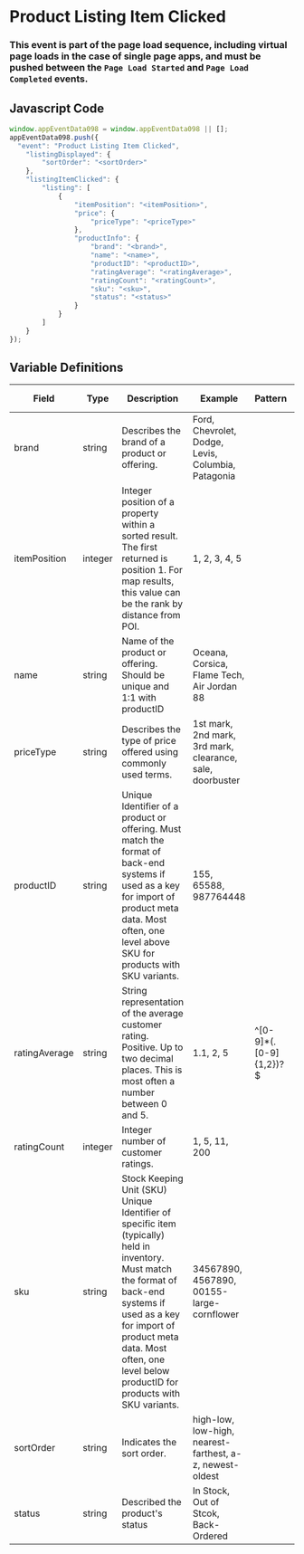 # Product Listing Item Clicked

### This event is part of the page load sequence, including virtual page loads in the case of single page apps, and must be pushed between the `Page Load Started` and `Page Load Completed` events.

## Javascript Code
```js
window.appEventData098 = window.appEventData098 || [];
appEventData098.push({
  "event": "Product Listing Item Clicked",
    "listingDisplayed": {
        "sortOrder": "<sortOrder>"
    },
    "listingItemClicked": {
        "listing": [
            {
                "itemPosition": "<itemPosition>",
                "price": {
                    "priceType": "<priceType>"
                },
                "productInfo": {
                    "brand": "<brand>",
                    "name": "<name>",
                    "productID": "<productID>",
                    "ratingAverage": "<ratingAverage>",
                    "ratingCount": "<ratingCount>",
                    "sku": "<sku>",
                    "status": "<status>"
                }
            }
        ]
    }
});
```

## Variable Definitions

|Field|Type|Description|Example|Pattern|Min Length|Max Length|Minimum|Maximum|Multiple Of|
| --- | --- | --- | --- | --- | --- | --- | --- | --- | --- |
|brand|string|Describes the brand of a product or offering.|Ford, Chevrolet, Dodge, Levis, Columbia, Patagonia|||||||
|itemPosition|integer|Integer position of a property within a sorted result. The first returned is position 1. For map results, this value can be the rank by distance from POI.|1, 2, 3, 4, 5||||0|||
|name|string|Name of the product or offering.  Should be unique and 1:1 with productID|Oceana, Corsica, Flame Tech, Air Jordan 88|||||||
|priceType|string|Describes the type of price offered using commonly used terms. |1st mark, 2nd mark, 3rd mark, clearance, sale, doorbuster|||||||
|productID|string|Unique Identifier of a product or offering.  Must match the format of back-end systems if used as a key for import of product meta data. Most often, one level above SKU for products with SKU variants. |155, 65588, 987764448|||||||
|ratingAverage|string|String representation of the average customer rating.  Positive. Up to two decimal places. This is most often a number between 0 and 5. |1.1, 2, 5|^[0-9]*(\.[0-9]{1,2})?$||||||
|ratingCount|integer|Integer number of customer ratings. |1, 5, 11, 200||||0|||
|sku|string|Stock Keeping Unit \(SKU\) Unique Identifier of specific item \(typically\) held in inventory.  Must match the format of back-end systems if used as a key for import of product meta data. Most often, one level below productID for products with SKU variants. |34567890, 4567890, 00155-large-cornflower|||||||
|sortOrder|string|Indicates the sort order.|high-low, low-high, nearest-farthest, a-z, newest-oldest|||||||
|status|string|Described the product's status|In Stock, Out of Stcok, Back-Ordered|||||||



